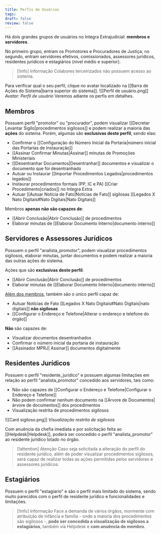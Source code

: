 ```yaml
---
title: Perfis de Usuários
tags: 
draft: false
review: false
---
```

Há dois grandes grupos de usuários no Integra Extrajudicial: **membros e servidores**.

No primeiro grupo, entram os Promotores e Procuradores de Justiça; no segundo, entram servidores efetivos, comissionados, assessores jurídicos, residentes jurídicos e estagiários (nível médio e superior).

> [!info] Informação
> Colabores terceirizados não possuem acesso ao sistema.

Para verificar qual o seu perfil, clique no avatar localizado na [[Barra de Ações do Sistema|barra superior do sistema]].
![[Perfil de usuário.png]] *Avatar: Perfil de usuário*
Veremos adiante os perfis em detalhes.
## Membros

Possuem perfil  "promotor" ou "procurador", podem visualizar [[Decretar Levantar Sigilo|procedimentos sigilosos]] e podem realizar a maioria das **ações** do sistema. Porém, algumas são **exclusivas deste perfil**, sendo elas:
- Confirmar o [[Configuração do Número Inicial da Portaria|número inicial das Portarias de Instauração]]
- [[Assinar Confirmar Minutas|Assinar]] minutas de Promoções Ministeriais
- [[Desentranhar Documentos|Desentranhar]] documentos e visualizar o documento que foi desentranhado
- Autuar ou Instaurar [[Importar Procedimentos Legados|procedimentos legados]]
- Instaurar procedimentos formais (PP, IC e PA) [[Criar Procedimento|criados]] no Integra Extra
- Autuar [[Autuar Notícia de Fato|Notícias de Fato]] sigilosas [[Legados X Nato Digitais#Nato Digitais|Nato Digitais]]

Membros **apenas não são capazes de**:
- [[Abrir Conclusão|Abrir Conclusão]] de procedimentos
- Elaborar minutas de [[Elaborar Documento Interno|documento interno]]
## Servidores e Assessores Jurídicos

Possuem o perfil "analista_promotor", podem visualizar procedimentos sigilosos, elaborar minutas, juntar documentos e podem realizar a maioria das outras ações do sistema. 

Ações que são **exclusivas deste perfil**:
- [[Abrir Conclusão|Abrir Conclusão]] de procedimentos
- Elaborar minutas de [[Elaborar Documento Interno|documento interno]]

<u>Além dos membros</u>, também são o único perfil capaz de:
- Autuar Notícias de Fato [[Legados X Nato Digitais#Nato Digitais|nato digitais]] **não sigilosas**
- [[Configurar o Endereço e Telefone|Alterar o endereço e telefone do órgão]]

**Não** são capazes de:
- Visualizar documentos desentranhados
- Confirmar o número inicial da portaria de instauração
- [[Assinador MPRJ| Assinar]] documentos digitalmente

## Residentes Jurídicos

Possuem o perfil "residente_juridico" e possuem algumas limitações em relação ao perfil "analista_promotor" concedido aos servidores, tais como:
- Não são capazes de [[Configurar o Endereço e Telefone|Configurar o Endereço e Telefone]]
- Não podem confirmar nenhum documento na [[Árvore de Documentos|árvore de documentos]] dos procedimentos
- Visualização restrita de procedimentos sigilosos

![[Card sigiloso.png]] *Visualização restrita de sigilosos*

Com anuência da chefia imediata e por solicitação feita ao [[Helpdesk|Helpdesk]], poderá ser concedido o perfil "analista_promotor" ao residente jurídico lotado no órgão.

>[!attention] Atenção
>Caso seja solicitada a alteração do perfil do residente jurídico, além de poder visualizar procedimentos sigilosos, será capaz de realizar todas as ações permitidas pelos servidores e assessores jurídicos.
## Estagiários

Possuem o perfil "estagiario" e são o perfil mais limitado do sistema, sendo muito parecidos com o perfil de residente jurídico e funcionalidades e limitações.

> [!info] Informação
> Face a demanda de vários órgãos, mormente com atribuição de infância e família - onde a maioria dos procedimentos são sigilosos -, **pode ser concedida a visualização de sigilosos a estagiários**, também via Helpdesk e **com anuência do membro.**
